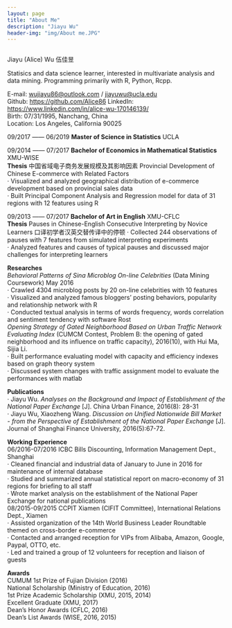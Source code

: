 ```yaml
---
layout: page
title: "About Me"
description: "Jiayu Wu"
header-img: "img/About me.JPG"
---
```


<center>
    <p><img src="" align="center"></p>
</center>

Jiayu (Alice) Wu 伍佳昱

Statisics and data science learner, interested in multivariate analysis and data mining.     Programming primarily with R, Python, Rcpp.

E-mail: wujiayu86@outlook.com / jiayuwu@ucla.edu   
Github: https://github.com/Alice86
LinkedIn: https://www.linkedin.com/in/alice-wu-170146139/     
Birth: 07/31/1995, Nanchang, China    
Location: Los Angeles, California 90025 

09/2017 —— 06/2019    **Master of Science in Statistics**                     UCLA  

09/2014 —— 07/2017    **Bachelor of Economics in Mathematical Statistics**    XMU-WISE  
**Thesis** 中国省域电子商务发展规模及其影响因素 Provincial Development of Chinese E-commerce
with Related Factors  
· Visualized and analyzed geographical distribution of e-commerce development based on provincial sales data      
· Built Principal Component Analysis and Regression model for data of 31 regions with 12 features using R     

09/2013 —— 07/2017    **Bachelor of Art in English**                          XMU-CFLC   
**Thesis** Pauses in Chinese-English Consecutive Interpreting by Novice Learners 口译初学者汉英交替传译中的停顿
· Collected 244 observations of pauses with 7 features from simulated interpreting experiments     
· Analyzed features and causes of typical pauses and discussed major challenges for interpreting learners      


**Researches**     
*Behavioral Patterns of Sina Microblog On-line Celebrities* (Data Mining Coursework)         May 2016       
· Crawled 4304 microblog posts by 20 on-line celebrities with 10 features       
· Visualized and analyzed famous bloggers’ posting behaviors, popularity and relationship network with R       
· Conducted textual analysis in terms of words frequency, words correlation and sentiment tendency with software Rost   
*Opening Strategy of Gated Neighborhood Based on Urban Traffic Network Evaluating Index* (CUMCM Contest, Problem B: the opening of gated neighborhood and its influence on traffic capacity), 2016(10), with Hui Ma, Sijia Li.      
· Built performance evaluating model with capacity and efficiency indexes based on graph theory system      
· Discussed system changes with traffic assignment model to evaluate the performances with matlab      


**Publications**    
· Jiayu Wu. *Analyses on the Background and Impact of Establishment of the National Paper Exchange* [J]. China Urban Finance, 2016(8): 28-31  
· Jiayu Wu, Xiaozheng Wang. *Discussion on Unified Nationwide Bill Market - from the Perspective of Establishment of the National Paper Exchange* [J]. Journal of Shanghai Finance University, 2016(5):67-72.  


**Working Experience**        
06/2016-07/2016   ICBC Bills Discounting, Information Management Dept., Shanghai  
· Cleaned financial and industrial data of January to June in 2016 for maintenance of internal database     
· Studied and summarized annual statistical report on macro-economy of 31 regions for briefing to all staff     
· Wrote market analysis on the establishment of the National Paper Exchange for national publications       
08/2015-09/2015   CCPIT Xiamen (CIFIT Committee), International Relations Dept., Xiamen  
· Assisted organization of the 14th World Business Leader Roundtable themed on cross-border e-commerce     
· Contacted and arranged reception for VIPs from Alibaba, Amazon, Google, Paypal, OTTO, etc.     
· Led and trained a group of 12 volunteers for reception and liaison of guests      

**Awards**  
CUMUM 1st Prize of Fujian Division (2016)    
National Scholarship (Ministry of Education, 2016)   
1st Prize Academic Scholarship (XMU, 2015, 2014)   
Excellent Graduate (XMU, 2017)     
Dean’s Honor Awards (CFLC, 2016)    
Dean’s List Awards (WISE, 2016, 2015)    
